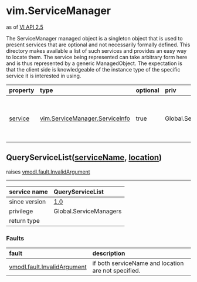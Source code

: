 vim.ServiceManager
==================
as of [VI API 2.5](vim.version.md#vim.version.version2)


The ServiceManager managed object is a singleton object that is used to present   services that are optional and not necessarily formally defined.      This directory makes available a list of such services and provides an easy way   to locate them. The service being represented can take arbitrary form here and    is thus represented by a generic ManagedObject. The expectation is that the    client side is knowledgeable of the instance type of the specific service it   is interested in using.

| property | type | optional | priv | desc |
|:---------|:-----|:---------|:-----|:-----|
| <a href='service'>service</a> | [vim.ServiceManager.ServiceInfo](vim.ServiceManager.ServiceInfo.md "vim.ServiceManager.ServiceInfo") | true | Global.ServiceManagers | The full list of services available in this directory. |


QueryServiceList([serviceName](#string "string"), [location](#string "string"))
-------------------------------------------------------------------------------
 raises [vmodl.fault.InvalidArgument](vmodl.fault.InvalidArgument.md "vmodl.fault.InvalidArgument")

---
| service name | QueryServiceList |
|:--|:--|
| since version | [1.0](vim.version.md#vim.version.version2) |
| privilege    | Global.ServiceManagers |
| return type |  |
### Faults
| fault | description |
|:------|:------------|
| [vmodl.fault.InvalidArgument](vmodl.fault.InvalidArgument.md "vmodl.fault.InvalidArgument") | if both serviceName and location are not specified. |




